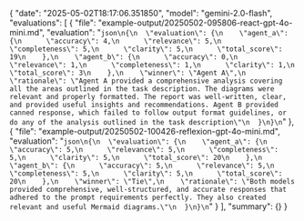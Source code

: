 {
  "date": "2025-05-02T18:17:06.351850",
  "model": "gemini-2.0-flash",
  "evaluations": [
    {
      "file": "example-output/20250502-095806-react-gpt-4o-mini.md",
      "evaluation": "```json\n{\n  \"evaluation\": {\n    \"agent_a\": {\n      \"accuracy\": 4,\n      \"relevance\": 5,\n      \"completeness\": 5,\n      \"clarity\": 5,\n      \"total_score\": 19\n    },\n    \"agent_b\": {\n      \"accuracy\": 0,\n      \"relevance\": 1,\n      \"completeness\": 1,\n      \"clarity\": 1,\n      \"total_score\": 3\n    },\n    \"winner\": \"Agent A\",\n    \"rationale\": \"Agent A provided a comprehensive analysis covering all the areas outlined in the task description. The diagrams were relevant and properly formatted. The report was well-written, clear, and provided useful insights and recommendations. Agent B provided canned response, which failed to follow output format guidelines, or do any of the analysis outlined in the task description\"\n  }\n}\n```"
    },
    {
      "file": "example-output/20250502-100426-reflexion-gpt-4o-mini.md",
      "evaluation": "```json\n{\n  \"evaluation\": {\n    \"agent_a\": {\n      \"accuracy\": 5,\n      \"relevance\": 5,\n      \"completeness\": 5,\n      \"clarity\": 5,\n      \"total_score\": 20\n    },\n    \"agent_b\": {\n      \"accuracy\": 5,\n      \"relevance\": 5,\n      \"completeness\": 5,\n      \"clarity\": 5,\n      \"total_score\": 20\n    },\n    \"winner\": \"Tie\",\n    \"rationale\": \"Both models provided comprehensive, well-structured, and accurate responses that adhered to the prompt requirements perfectly. They also created relevant and useful Mermaid diagrams.\"\n  }\n}\n```"
    }
  ],
  "summary": {}
}